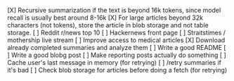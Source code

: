 [X] Recursive summarization if the text is beyond 16k tokens, since model recall is usually best around 8-16k
[X] For large articles beyond 32k characters (not tokens), store the article in blob storage and not table storage.
[ ] Reddit r/news top 10
[ ] Hackernews front page
[ ] Straitstimes / mothership live stream
[ ] Improve access to medical articles
[X] Download already completed summaries and analyze them
[ ] Write a good README
[ ] Write a good blobg post
[ ] Make reporting posts actually do something
[ ] Cache user's last message in memory (for retrying)
[ ] /retry summaries if it's bad
[ ] Check blob storage for articles before doing a fetch (for retrying)
